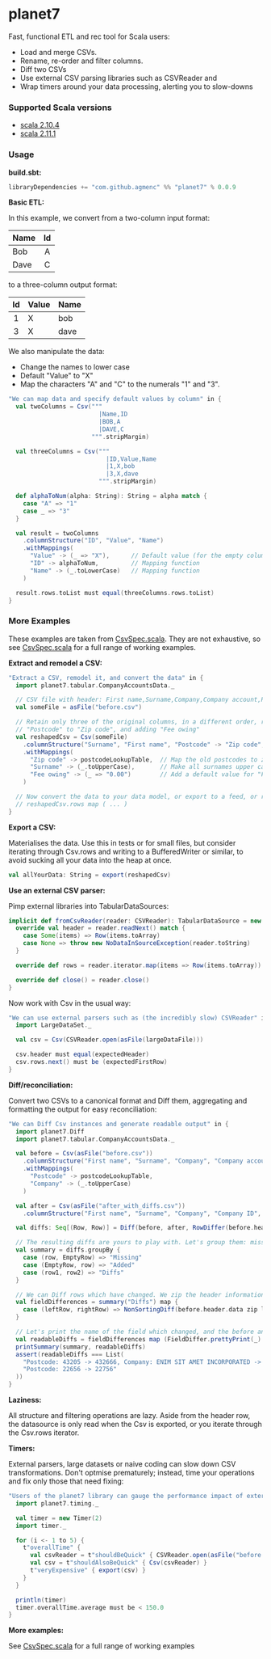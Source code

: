 planet7
=======

Fast, functional ETL and rec tool for Scala users:
* Load and merge CSVs.
* Rename, re-order and filter columns.
* Diff two CSVs
* Use external CSV parsing libraries such as CSVReader and 
* Wrap timers around your data processing, alerting you to slow-downs

### Supported Scala versions

* [scala 2.10.4](http://www.scala-lang.org)
* [scala 2.11.1](http://www.scala-lang.org)

### Usage

**build.sbt:**

```scala
libraryDependencies += "com.github.agmenc" %% "planet7" % 0.0.9
```


**Basic ETL:**

In this example, we convert from a two-column input format:

| Name | Id |
|------|:--:|
| Bob  |  A |
| Dave |  C |

to a three-column output format:

| Id | Value | Name |
|:--:|-------|------|
|  1 | X     | bob  |
|  3 | X     | dave |


We also manipulate the data:
* Change the names to lower case
* Default "Value" to "X"
* Map the characters "A" and "C" to the numerals "1" and "3".


```scala
"We can map data and specify default values by column" in {
  val twoColumns = Csv("""
                         |Name,ID
                         |BOB,A
                         |DAVE,C
                       """.stripMargin)

  val threeColumns = Csv("""
                           |ID,Value,Name
                           |1,X,bob
                           |3,X,dave
                         """.stripMargin)

  def alphaToNum(alpha: String): String = alpha match {
    case "A" => "1"
    case _ => "3"
  }

  val result = twoColumns
    .columnStructure("ID", "Value", "Name")
    .withMappings(
      "Value" -> (_ => "X"),      // Default value (for the empty column we added)
      "ID" -> alphaToNum,         // Mapping function
      "Name" -> (_.toLowerCase)   // Mapping function
    )

  result.rows.toList must equal(threeColumns.rows.toList)
}
```


### More Examples

These examples are taken from [CsvSpec.scala](https://github.com/agmenc/planet7/blob/master/src/test/scala/planet7/tabular/CsvSpec.scala). They are not exhaustive, so see [CsvSpec.scala](https://github.com/agmenc/planet7/blob/master/src/test/scala/planet7/tabular/CsvSpec.scala) for a full range of working examples.


**Extract and remodel a CSV:**

```scala
"Extract a CSV, remodel it, and convert the data" in {
  import planet7.tabular.CompanyAccountsData._

  // CSV file with header: First name,Surname,Company,Company account,Postcode,Pet names
  val someFile = asFile("before.csv")

  // Retain only three of the original columns, in a different order, renaming
  // "Postcode" to "Zip code", and adding "Fee owing"
  val reshapedCsv = Csv(someFile)
    .columnStructure("Surname", "First name", "Postcode" -> "Zip code", "Fee owing")
    .withMappings(
      "Zip code" -> postcodeLookupTable,  // Map the old postcodes to zip codes, using a Map
      "Surname" -> (_.toUpperCase),       // Make all surnames upper case
      "Fee owing" -> (_ => "0.00")        // Add a default value for "Fee owing" of 0.00
    )

  // Now convert the data to your data model, or export to a feed, or reconcile against another source, etc.
  // reshapedCsv.rows map ( ... )
}
```


**Export a CSV:**

Materialises the data. Use this in tests or for small files, but consider iterating through Csv.rows and writing to a BufferedWriter or similar, to avoid sucking all your data into the heap at once.

```scala
val allYourData: String = export(reshapedCsv)
```


**Use an external CSV parser:**

Pimp external libraries into TabularDataSources:

```scala
implicit def fromCsvReader(reader: CSVReader): TabularDataSource = new TabularDataSource {
  override val header = reader.readNext() match {
    case Some(items) => Row(items.toArray)
    case None => throw new NoDataInSourceException(reader.toString)
  }

  override def rows = reader.iterator.map(items => Row(items.toArray))

  override def close() = reader.close()
}
```

Now work with Csv in the usual way:

```scala
"We can use external parsers such as (the incredibly slow) CSVReader" in {
  import LargeDataSet._

  val csv = Csv(CSVReader.open(asFile(largeDataFile)))

  csv.header must equal(expectedHeader)
  csv.rows.next() must be (expectedFirstRow)
}
```


**Diff/reconciliation:**

Convert two CSVs to a canonical format and Diff them, aggregating and formatting the output for easy reconciliation:

```scala
"We can Diff Csv instances and generate readable output" in {
  import planet7.Diff
  import planet7.tabular.CompanyAccountsData._

  val before = Csv(asFile("before.csv"))
    .columnStructure("First name", "Surname", "Company", "Company account" -> "Company ID", "Postcode")
    .withMappings(
      "Postcode" -> postcodeLookupTable,
      "Company" -> (_.toUpperCase)
    )

  val after = Csv(asFile("after_with_diffs.csv"))
    .columnStructure("First name", "Surname", "Company", "Company ID", "Postcode")

  val diffs: Seq[(Row, Row)] = Diff(before, after, RowDiffer(before.header, "Company ID"))

  // The resulting diffs are yours to play with. Let's group them: missing rows, added rows, or just plain different rows.
  val summary = diffs.groupBy {
    case (row, EmptyRow) => "Missing"
    case (EmptyRow, row) => "Added"
    case (row1, row2) => "Diffs"
  }

  // We can Diff rows which have changed. We zip the header information with each row, so that we know the names of the fields which changed.
  val fieldDifferences = summary("Diffs") map {
    case (leftRow, rightRow) => NonSortingDiff(before.header.data zip leftRow.data, after.header.data zip rightRow.data, FieldDiffer)
  }

  // Let's print the name of the field which changed, and the before and after values
  val readableDiffs = fieldDifferences map (FieldDiffer.prettyPrint(_).mkString(", "))
  printSummary(summary, readableDiffs)
  assert(readableDiffs === List(
    "Postcode: 43205 -> 432666, Company: ENIM SIT AMET INCORPORATED -> ENIM SIT AMET LIMITED",
    "Postcode: 22656 -> 22756"
  ))
}
```


**Laziness:**

All structure and filtering operations are lazy. Aside from the header row, the datasource is only read when the Csv is exported, or you iterate through the Csv.rows iterator. 


**Timers:**

External parsers, large datasets or naive coding can slow down CSV transformations. Don't optmise prematurely; instead, time your operations and fix only those that need fixing:


```scala
"Users of the planet7 library can gauge the performance impact of external parsers such as CsvReader" in {
  import planet7.timing._

  val timer = new Timer(2)
  import timer._

  for (i <- 1 to 5) {
    t"overallTime" {
      val csvReader = t"shouldBeQuick" { CSVReader.open(asFile("before.csv")) }
      val csv = t"shouldAlsoBeQuick" { Csv(csvReader) }
      t"veryExpensive" { export(csv) }
    }
  }

  println(timer)
  timer.overallTime.average must be < 150.0
}
```


**More examples:**

See [CsvSpec.scala](https://github.com/agmenc/planet7/blob/master/src/test/scala/planet7/tabular/CsvSpec.scala) for a full range of working examples 

